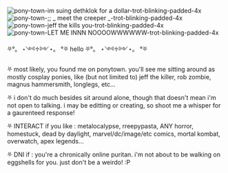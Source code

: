 ![pony-town-im suing dethklok for a dollar-trot-blinking-padded-4x](https://github.com/user-attachments/assets/a22e03d1-77cc-4d05-9fc7-b5ffe717fdc9) ![pony-town-;; _ meet the creeper _-trot-blinking-padded-4x](https://github.com/user-attachments/assets/17eb445b-e563-41ec-9841-45689a04022f) ![pony-town-jeff the kills you-trot-blinking-padded-4x](https://github.com/user-attachments/assets/ed98eb80-f024-4bc7-ba5b-512d48c9c773) ![pony-town-LET ME INNN NOOOOWWWWWW-trot-blinking-padded-4x](https://github.com/user-attachments/assets/c93cd499-4311-43fb-a0f6-9d763a7502bd)


⛧°。 ⋆༺♱༻⋆。 °⛧ hello ⛧°。 ⋆༺♱༻⋆。 °⛧

⛧ most likely, you found me on ponytown. you'll see me sitting around as mostly cosplay ponies, like (but not limited to) jeff the killer, rob zombie, magnus hammersmith, longlegs, etc...

⛧ i don't do much besides sit around alone, though that doesn't mean i'm not open to talking. i may be editting or creating, so shoot me a whisper for a gaurenteed response!

⛧ INTERACT if you like : metalocalypse, rreepypasta, ANY horror, homestuck, dead by daylight, marvel/dc/image/etc comics, mortal kombat, overwatch, apex legends...

⛧ DNI if : you're a chronically online puritan. i'm not about to be walking on eggshells for you. just don't be a weirdo! :P
